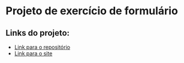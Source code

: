 


# Projeto de exercício de formulário


## Links do projeto:
- [Link para o repositório](https://github.com/1606076-html-css-js/exercicio-form-00)
- [Link para o site](https://exercicio-form-00.netlify.app/)
